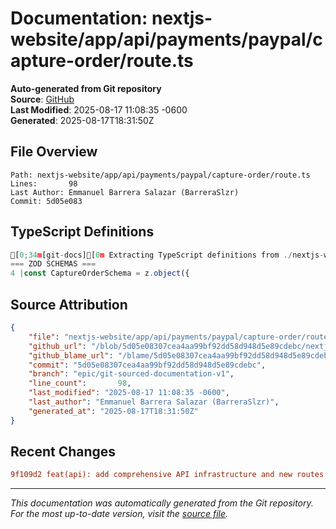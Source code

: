 # Documentation: nextjs-website/app/api/payments/paypal/capture-order/route.ts

**Auto-generated from Git repository**  
**Source**: [GitHub](/blob/5d05e08307cea4aa99bf92dd58d948d5e89cdebc/nextjs-website/app/api/payments/paypal/capture-order/route.ts)  
**Last Modified**: 2025-08-17 11:08:35 -0600  
**Generated**: 2025-08-17T18:31:50Z

## File Overview

```
Path: nextjs-website/app/api/payments/paypal/capture-order/route.ts
Lines:       98
Last Author: Emmanuel Barrera Salazar (BarreraSlzr)
Commit: 5d05e083
```

## TypeScript Definitions

```typescript
[0;34m[git-docs][0m Extracting TypeScript definitions from ./nextjs-website/app/api/payments/paypal/capture-order/route.ts
=== ZOD SCHEMAS ===
4 |const CaptureOrderSchema = z.object({
```

## Source Attribution

```json
{
    "file": "nextjs-website/app/api/payments/paypal/capture-order/route.ts",
    "github_url": "/blob/5d05e08307cea4aa99bf92dd58d948d5e89cdebc/nextjs-website/app/api/payments/paypal/capture-order/route.ts",
    "github_blame_url": "/blame/5d05e08307cea4aa99bf92dd58d948d5e89cdebc/nextjs-website/app/api/payments/paypal/capture-order/route.ts",
    "commit": "5d05e08307cea4aa99bf92dd58d948d5e89cdebc",
    "branch": "epic/git-sourced-documentation-v1",
    "line_count":       98,
    "last_modified": "2025-08-17 11:08:35 -0600",
    "last_author": "Emmanuel Barrera Salazar (BarreraSlzr)",
    "generated_at": "2025-08-17T18:31:50Z"
}
```

## Recent Changes

```diff
9f109d2 feat(api): add comprehensive API infrastructure and new routes
```

---
*This documentation was automatically generated from the Git repository. 
For the most up-to-date version, visit the [source file](/blob/5d05e08307cea4aa99bf92dd58d948d5e89cdebc/nextjs-website/app/api/payments/paypal/capture-order/route.ts).*
